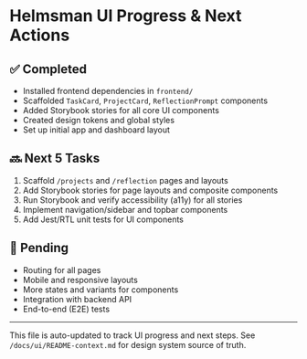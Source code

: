 # Helmsman UI Progress & Next Actions

## ✅ Completed

- Installed frontend dependencies in `frontend/`
- Scaffolded `TaskCard`, `ProjectCard`, `ReflectionPrompt` components
- Added Storybook stories for all core UI components
- Created design tokens and global styles
- Set up initial app and dashboard layout

## 🔜 Next 5 Tasks

1. Scaffold `/projects` and `/reflection` pages and layouts
2. Add Storybook stories for page layouts and composite components
3. Run Storybook and verify accessibility (a11y) for all stories
4. Implement navigation/sidebar and topbar components
5. Add Jest/RTL unit tests for UI components

## 📝 Pending

- Routing for all pages
- Mobile and responsive layouts
- More states and variants for components
- Integration with backend API
- End-to-end (E2E) tests

---

This file is auto-updated to track UI progress and next steps. See `/docs/ui/README-context.md` for design system source of truth.
